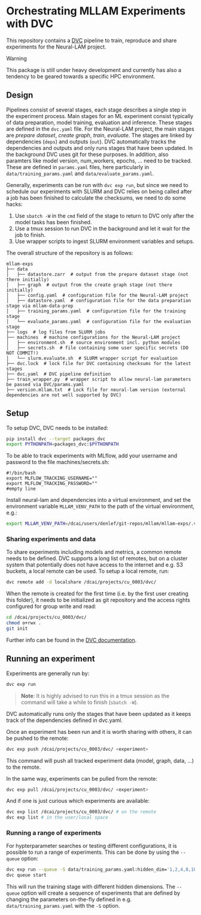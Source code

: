 # Orchestrating MLLAM Experiments with DVC

This repository contains a [DVC](dvc.org) pipeline to train, reproduce and share experiments for the Neural-LAM project.

>[!Warning]
>This package is still under heavy development and currently has also a tendency to be geared towards a specific HPC environment.

## Design
Pipelines consist of several stages, each stage describes a single step in the experiment process. Main stages for an ML experiment consist
typically of data preparation, model training, evaluation and inference. These stages are defined in the `dvc.yaml` file. For the Neural-LAM
project, the main stages are _prepare dataset_, _create graph_, _train_, _evaluate_. The stages are linked by dependencies (`deps`) and outputs (`out`).
DVC automatically tracks the dependencies and outputs and only runs stages that have been updated. In the background DVC uses git for these purposes.
In addition, also paramters like model version, num_workers, epochs, ... need to be tracked. These are defined in `params.yaml` files, here
particularly in `data/training_params.yaml` and `data/evaluate_params.yaml`.

Generally, experiments can be run with `dvc exp run`, but since we need to schedule our experiments with SLURM and DVC relies on being called
after a job has been finished to calculate the checksums, we need to do some hacks:

1. Use `sbatch -W` in the `cmd` field of the stage to return to DVC only after the model tasks has been finished.
2. Use a tmux session to run DVC in the background and let it wait for the job to finish.
3. Use wrapper scripts to ingest SLURM environment variables and setups.

The overall structure of the repository is as follows:

```plaintext
mllam-exps
├── data
│   ├── datastore.zarr  # output from the prepare dataset stage (not there initially)
│   ├── graph  # output from the create graph stage (not there initially)
│   ├── config.yaml  # configuration file for the Neural-LAM project
│   ├── datastore.yaml  # configuration file for the data preparation stage via mllam-data-prep
│   ├── training_params.yaml  # configuration file for the training stage
│   └── evaluate_params.yaml  # configuration file for the evaluation stage
├── logs  # log files from SLURM jobs
├── machines  # machine configurations for the Neural-LAM project
│   ├── environment.sh  # source environment incl. python modules
│   ├── secrets.sh  # file containing some user specific secrets (DO NOT COMMIT!)
│   └── slurm.evaluate.sh  # SLURM wrapper script for evaluation
├── dvc.lock  # lock file for DVC containing checksums for the latest stages
├── dvc.yaml  # DVC pipeline definition
├── train_wrapper.py  # wrapper script to allow neural-lam parameters be passed via DVC/params.yaml
├── version.mllam.txt  # Lock file for neural-lam version (external dependencies are not well supported by DVC)
```

## Setup
To setup DVC, DVC needs to be installed:
```bash
pip install dvc --target packages_dvc
export PYTHONPATH=packages_dvc:$PYTHONPATH
```

To be able to track experiments with MLflow, add your username and password to the file machines/secrets.sh:
```
#!/bin/bash
export MLFLOW_TRACKING_USERNAME=""
export MLFLOW_TRACKING_PASSWORD=""
#empty line
```

Install neural-lam and dependencies into a virtual environment, and set the
environment variable `MLLAM_VENV_PATH` to the path of the virtual environment, e.g.:
```bash
export MLLAM_VENV_PATH=/dcai/users/denlef/git-repos/mllam/mllam-exps/.venv
```

### Sharing experiments and data
To share experiments including models and metrics, a common remote needs to be defined. DVC supports a long list of
remotes, but on a cluster system that potentially does not have access to the internet and e.g. S3 buckets,
a local remote can be used. To setup a local remote, run:

```bash
dvc remote add -d localshare /dcai/projects/cu_0003/dvc/
```

When the remote is created for the first time (i.e. by the first user creating this folder), it needs to be initialized as git repository
and the access rights configured for group write and read:

```bash
cd /dcai/projects/cu_0003/dvc/
chmod o+rwx .
git init
```

Further info can be found in the [DVC documentation](https://dvc.org/doc/user-guide/experiment-management/sharing-experiments).

## Running an experiment

Experiments are generally run by:

```bash
dvc exp run
```

> **Note**: It is highly advised to run this in a tmux session as the command will take a while to finish (`sbatch -W`).

DVC automatically runs only the stages that have been updated as it keeps track of the dependencies defined in dvc.yaml.

Once an experiment has been run and it is worth sharing with others, it can be pushed to the remote:

```bash
dvc exp push /dcai/projects/cu_0003/dvc/ <experiment>
```
This command will push all tracked experiment data (model, graph, data, ...) to the remote.

In the same way, experiments can be pulled from the remote:

```bash
dvc exp pull /dcai/projects/cu_0003/dvc/ <experiment>
```

And if one is just curious which experiments are available:

```bash
dvc exp list /dcai/projects/cu_0003/dvc/ # on the remote
dvc exp list # in the user/local space
```

### Running a range of experiments
For hypterparameter searches or testing different configurations, it is possible to run a range of experiments. This can be done
by using the `--queue` option:

```bash
dvc exp run --queue -S data/training_params.yaml:hidden_dim='1,2,4,8,16'
dvc queue start
```

This will run the training stage with different hidden dimensions. The `--queue` option will create a sequence of experiments that
are defined by changing the parameters on-the-fly defined in e.g. `data/training_params.yaml` with the `-S` option.
